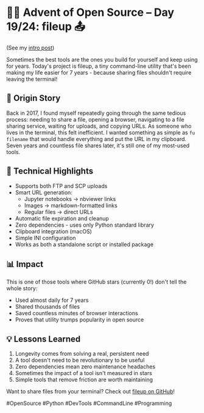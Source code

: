 # 🎄🎁 Advent of Open Source – Day 19/24: fileup 📤

(See my [intro post](https://www.linkedin.com/posts/basnijholt_advent-of-open-source-celebrating-activity-7269075513002909697-M89J))

Sometimes the best tools are the ones you build for yourself and keep using for years. Today's project is fileup, a tiny command-line utility that's been making my life easier for 7 years - because sharing files shouldn't require leaving the terminal!

## 📖 Origin Story

Back in 2017, I found myself repeatedly going through the same tedious process: needing to share a file, opening a browser, navigating to a file sharing service, waiting for uploads, and copying URLs. As someone who lives in the terminal, this felt inefficient. I wanted something as simple as `fu filename` that would handle everything and put the URL in my clipboard. Seven years and countless file shares later, it's still one of my most-used tools.

## 🔧 Technical Highlights
* Supports both FTP and SCP uploads
* Smart URL generation:
  * Jupyter notebooks → nbviewer links
  * Images → markdown-formatted links
  * Regular files → direct URLs
* Automatic file expiration and cleanup
* Zero dependencies - uses only Python standard library
* Clipboard integration (macOS)
* Simple INI configuration
* Works as both a standalone script or installed package

## 📊 Impact
This is one of those tools where GitHub stars (currently 0!) don't tell the whole story:
* Used almost daily for 7 years
* Shared thousands of files
* Saved countless minutes of browser interactions
* Proves that utility trumps popularity in open source

## 💡 Lessons Learned
1. Longevity comes from solving a real, persistent need
2. A tool doesn't need to be revolutionary to be useful
3. Zero dependencies mean zero maintenance headaches
4. Sometimes the impact of a tool isn't measured in stars
5. Simple tools that remove friction are worth maintaining

Want to share files from your terminal? Check out [fileup on GitHub](https://github.com/basnijholt/fileup)!

#OpenSource #Python #DevTools #CommandLine #Programming